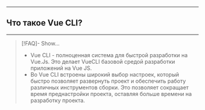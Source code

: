 ----
## Что такое Vue CLI?
----
> [!FAQ]- Show...
> - Vue CLI - полноценная система для быстрой разработки на Vue.Js. Это делает VueCLI базовой средой разработки приложений на Vue JS. 
> - Во Vue CLI встроены широкий выбор настроек, который быстро позволяет развернуть проект и обеспечить работу различных инструментов сборки. Это позволяет сокращает время преднастройки проекта, оставляя больше времени на разработку проекта. 
